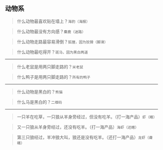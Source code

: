 ## 动物系

> 什么动物最喜欢贴在墙上？`海豹（海报）`

> 什么动物最没有方向感？`麋鹿（迷路）`

> 什么动物走路最容易滑倒？`狐狸，因为狡猾（脚滑）`

> 什么动物最吃得开？`斑马，因为黑白两道`

---

> 什么老鼠是用两只脚走路的？`米老鼠`

> 什么鸭子是用两只脚走路的？`所有的鸭子`

---

> 什么动物是黑白的？`熊猫`

> 什么马是黑白的？`二维码`

---

> 一只羊在吃草，一只狼从羊身旁经过，但没有吃羊。（打一海产品）`虾（瞎）`

> 又一只狼从羊身旁经过，还没有吃羊。（打一海产品）`海虾（还瞎）`

> 第三只狼经过，羊冲狼大叫，狼还是没有吃羊。（还打一海产品）`龙虾（聋瞎）`
